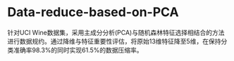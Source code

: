# Data-reduce-based-on-PCA
针对UCI Wine数据集，采用主成分分析(PCA)与随机森林特征选择相结合的方法进行数据规约。通过降维与特征重要性评估，将原始13维特征降至5维，在保持分类准确率98.3%的同时实现61.5%的数据压缩率。

